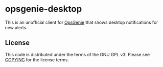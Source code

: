 # opsgenie-desktop

This is an unofficial client for [OpsGenie](https://github.com/vladvasiliu/opsgenie-desktop.git) that shows desktop
notifications for new alerts.


## License

This code is distributed under the terms of the GNU GPL v3. Please see [COPYING](COPYING) for the license terms.